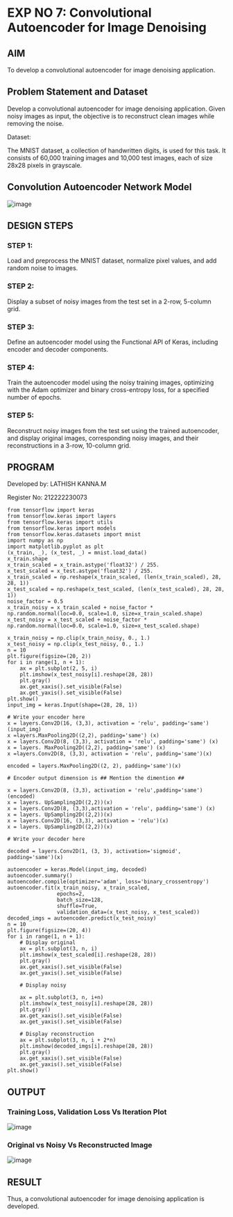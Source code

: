 # EXP NO 7: Convolutional Autoencoder for Image Denoising

## AIM

To develop a convolutional autoencoder for image denoising application.

## Problem Statement and Dataset

Develop a convolutional autoencoder for image denoising application. Given noisy images as input, the objective is to reconstruct clean images while removing the noise.

Dataset:

The MNIST dataset, a collection of handwritten digits, is used for this task. It consists of 60,000 training images and 10,000 test images, each of size 28x28 pixels in grayscale.

## Convolution Autoencoder Network Model

![image](https://github.com/arshatha-palanivel/convolutional-denoising-autoencoder/assets/118682484/7d239980-4ade-4410-a137-4d7102c47199)


## DESIGN STEPS

### STEP 1:

Load and preprocess the MNIST dataset, normalize pixel values, and add random noise to images.

### STEP 2:

Display a subset of noisy images from the test set in a 2-row, 5-column grid.

### STEP 3:

Define an autoencoder model using the Functional API of Keras, including encoder and decoder components.

### STEP 4:
Train the autoencoder model using the noisy training images, optimizing with the Adam optimizer and binary cross-entropy loss, for a specified number of epochs.

### STEP 5:
Reconstruct noisy images from the test set using the trained autoencoder, and display original images, corresponding noisy images, and their reconstructions in a 3-row, 10-column grid.

## PROGRAM

Developed by: LATHISH KANNA.M

Register No: 212222230073

```PY
from tensorflow import keras
from tensorflow.keras import layers
from tensorflow.keras import utils
from tensorflow.keras import models
from tensorflow.keras.datasets import mnist
import numpy as np
import matplotlib.pyplot as plt
(x_train, _), (x_test, _) = mnist.load_data()
x_train.shape
x_train_scaled = x_train.astype('float32') / 255.
x_test_scaled = x_test.astype('float32') / 255.
x_train_scaled = np.reshape(x_train_scaled, (len(x_train_scaled), 28, 28, 1))
x_test_scaled = np.reshape(x_test_scaled, (len(x_test_scaled), 28, 28, 1))
noise_factor = 0.5
x_train_noisy = x_train_scaled + noise_factor * np.random.normal(loc=0.0, scale=1.0, size=x_train_scaled.shape) 
x_test_noisy = x_test_scaled + noise_factor * np.random.normal(loc=0.0, scale=1.0, size=x_test_scaled.shape) 

x_train_noisy = np.clip(x_train_noisy, 0., 1.)
x_test_noisy = np.clip(x_test_noisy, 0., 1.)
n = 10
plt.figure(figsize=(20, 2))
for i in range(1, n + 1):
    ax = plt.subplot(2, 5, i)
    plt.imshow(x_test_noisy[i].reshape(28, 28))
    plt.gray()
    ax.get_xaxis().set_visible(False)
    ax.get_yaxis().set_visible(False)
plt.show()
input_img = keras.Input(shape=(28, 28, 1))

# Write your encoder here
x = layers.Conv2D(16, (3,3), activation = 'relu', padding='same') (input_img)
x =layers.MaxPooling2D((2,2), padding='same') (x)
x = layers.Conv2D(8, (3,3), activation = 'relu', padding='same') (x)
x = layers. MaxPooling2D((2,2), padding='same') (x)
x =layers.Conv2D(8, (3,3), activation = 'relu', padding='same')(x)

encoded = layers.MaxPooling2D((2, 2), padding='same')(x)

# Encoder output dimension is ## Mention the dimention ##

x = layers.Conv2D(8, (3,3), activation = 'relu',padding='same') (encoded)
x = layers. UpSampling2D((2,2))(x)
x = layers.Conv2D(8, (3,3),activation = 'relu', padding='same') (x)
x = layers. UpSampling2D((2,2))(x)
x = layers.Conv2D(16, (3,3), activation = 'relu')(x)
x = layers. UpSampling2D((2,2))(x)

# Write your decoder here

decoded = layers.Conv2D(1, (3, 3), activation='sigmoid', padding='same')(x)

autoencoder = keras.Model(input_img, decoded)
autoencoder.summary()
autoencoder.compile(optimizer='adam', loss='binary_crossentropy')
autoencoder.fit(x_train_noisy, x_train_scaled,
                epochs=2,
                batch_size=128,
                shuffle=True,
                validation_data=(x_test_noisy, x_test_scaled))
decoded_imgs = autoencoder.predict(x_test_noisy)
n = 10
plt.figure(figsize=(20, 4))
for i in range(1, n + 1):
    # Display original
    ax = plt.subplot(3, n, i)
    plt.imshow(x_test_scaled[i].reshape(28, 28))
    plt.gray()
    ax.get_xaxis().set_visible(False)
    ax.get_yaxis().set_visible(False)

    # Display noisy
    
    ax = plt.subplot(3, n, i+n)
    plt.imshow(x_test_noisy[i].reshape(28, 28))
    plt.gray()
    ax.get_xaxis().set_visible(False)
    ax.get_yaxis().set_visible(False)    

    # Display reconstruction
    ax = plt.subplot(3, n, i + 2*n)
    plt.imshow(decoded_imgs[i].reshape(28, 28))
    plt.gray()
    ax.get_xaxis().set_visible(False)
    ax.get_yaxis().set_visible(False)
plt.show()

```

## OUTPUT

### Training Loss, Validation Loss Vs Iteration Plot

![image](https://github.com/arshatha-palanivel/convolutional-denoising-autoencoder/assets/118682484/b793e8c4-0819-4e61-84de-d3189e25f882)


### Original vs Noisy Vs Reconstructed Image

![image](https://github.com/arshatha-palanivel/convolutional-denoising-autoencoder/assets/118682484/d63c1c88-9e44-4285-9360-7f5fd0bc9cce)

## RESULT

Thus, a convolutional autoencoder for image denoising application is developed.
